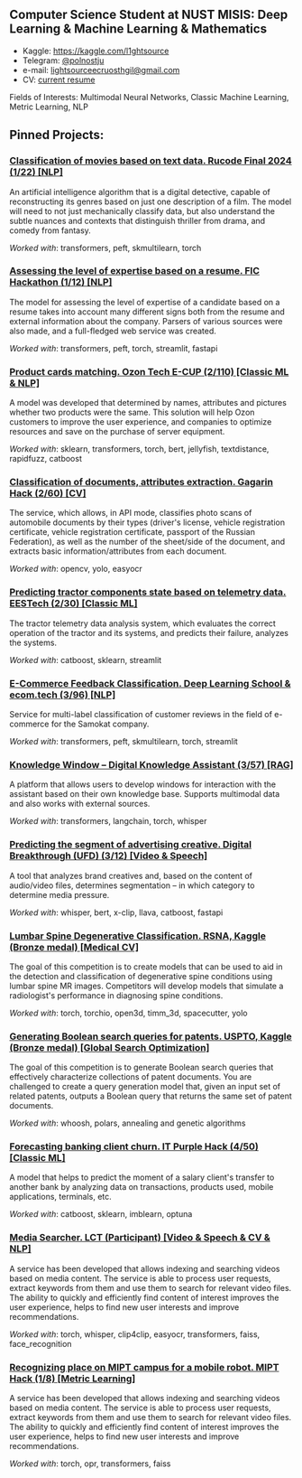 ## Computer Science Student at NUST MISIS: Deep Learning & Machine Learning & Mathematics

* Kaggle: https://kaggle.com/l1ghtsource
* Telegram: [@polnostju](https://t.me/polnostju)
* e-mail: lightsourceecruosthgil@gmail.com
* CV: [current resume](https://drive.google.com/file/d/1fjNCVKNBRDQIDytfLA5yzFWPtl3Naqd3/view?usp=sharing)

Fields of Interests: Multimodal Neural Networks, Classic Machine Learning, Metric Learning, NLP

## Pinned Projects: 

### [Classification of movies based on text data. Rucode Final 2024 (1/22) [NLP]](https://github.com/l1ghtsource/rucode-final-2024) 

An artificial intelligence algorithm that is a digital detective, capable of reconstructing its genres based on just one description of a film. The model will need to not just mechanically classify data, but also understand the subtle nuances and contexts that distinguish thriller from drama, and comedy from fantasy.

*Worked with*: transformers, peft, skmultilearn, torch

### [Assessing the level of expertise based on a resume. FIC Hackathon (1/12) [NLP]](https://github.com/l1ghtsource/fic-sense-case) 

The model for assessing the level of expertise of a candidate based on a resume takes into account many different signs both from the resume and external information about the company. Parsers of various sources were also made, and a full-fledged web service was created.

*Worked with*: transformers, peft, torch, streamlit, fastapi

### [Product cards matching. Ozon Tech E-CUP (2/110) [Classic ML & NLP]](https://github.com/l1ghtsource/ozon-ecup-matching) 

A model was developed that determined by names, attributes and pictures whether two products were the same. This solution will help Ozon customers to improve the user experience, and companies to optimize resources and save on the purchase of server equipment.

*Worked with*: sklearn, transformers, torch, bert, jellyfish, textdistance, rapidfuzz, catboost

### [Classification of documents, attributes extraction. Gagarin Hack (2/60) [CV]](https://github.com/MilkyWayAlm/gagarin-hack-document-reader)

The service, which allows, in API mode, classifies photo scans of automobile documents by their types (driver's license, vehicle registration certificate, vehicle registration certificate, passport of the Russian Federation), as well as the number of the sheet/side of the document, and extracts basic information/attributes from each document.

*Worked with*: opencv, yolo, easyocr

### [Predicting tractor components state based on telemetry data. EESTech (2/30) [Classic ML]](https://github.com/l1ghtsource/eestech-hack-tractor-forecasting)

The tractor telemetry data analysis system, which evaluates the correct operation of the tractor and its systems, and predicts their failure, analyzes the systems.

*Worked with*: catboost, sklearn, streamlit

### [E-Commerce Feedback Classification. Deep Learning School & ecom.tech (3/96) [NLP]](https://github.com/l1ghtsource/ecom-tech-workshop)

Service for multi-label classification of customer reviews in the field of e-commerce for the Samokat company.

*Worked with*: transformers, peft, skmultilearn, torch, streamlit

### [Knowledge Window – Digital Knowledge Assistant (3/57) [RAG]]([https://github.com/l1ghtsource/ecom-tech-workshop](https://github.com/l1ghtsource/impulse-t1))

A platform that allows users to develop windows for interaction with the assistant based on their own knowledge base. Supports multimodal data and also works with external sources.

*Worked with*: transformers, langchain, torch, whisper

### [Predicting the segment of advertising creative. Digital Breakthrough (UFD) (3/12) [Video & Speech]](https://github.com/l1ghtsource/mediawise-creative-filter)

A tool that analyzes brand creatives and, based on the content of audio/video files, determines segmentation – in which category to determine media pressure.

*Worked with*: whisper, bert, x-clip, llava, catboost, fastapi

### [Lumbar Spine Degenerative Classification. RSNA, Kaggle (Bronze medal) [Medical CV]](https://github.com/l1ghtsource/rsna-lumbar-spine-degenerative-classification)

The goal of this competition is to create models that can be used to aid in the detection and classification of degenerative spine conditions using lumbar spine MR images. Competitors will develop models that simulate a radiologist's performance in diagnosing spine conditions.

*Worked with*: torch, torchio, open3d, timm_3d, spacecutter, yolo

### [Generating Boolean search queries for patents. USPTO, Kaggle (Bronze medal) [Global Search Optimization]](https://github.com/l1ghtsource/ustpo-patent-query-generator)

The goal of this competition is to generate Boolean search queries that effectively characterize collections of patent documents. You are challenged to create a query generation model that, given an input set of related patents, outputs a Boolean query that returns the same set of patent documents.

*Worked with*: whoosh, polars, annealing and genetic algorithms

### [Forecasting banking client churn. IT Purple Hack (4/50) [Classic ML]](https://github.com/l1ghtsource/it-purple-hack-sber-case)

A model that helps to predict the moment of a salary client's transfer to another bank by analyzing data on transactions, products used, mobile applications, terminals, etc.

*Worked with*: catboost, sklearn, imblearn, optuna

### [Media Searcher. LCT (Participant) [Video & Speech & CV & NLP]](https://github.com/l1ghtsource/media-searcher) 

A service has been developed that allows indexing and searching videos based on media content. The service is able to process user requests, extract keywords from them and use them to search for relevant video files. The ability to quickly and efficiently find content of interest improves the user experience, helps to find new user interests and improve recommendations.

*Worked with*: torch, whisper, clip4clip, easyocr, transformers, faiss, face_recognition

### [Recognizing place on MIPT campus for a mobile robot. MIPT Hack (1/8) [Metric Learning]](https://github.com/l1ghtsource/mipt-hackathon) 

A service has been developed that allows indexing and searching videos based on media content. The service is able to process user requests, extract keywords from them and use them to search for relevant video files. The ability to quickly and efficiently find content of interest improves the user experience, helps to find new user interests and improve recommendations.

*Worked with*: torch, opr, transformers, faiss

